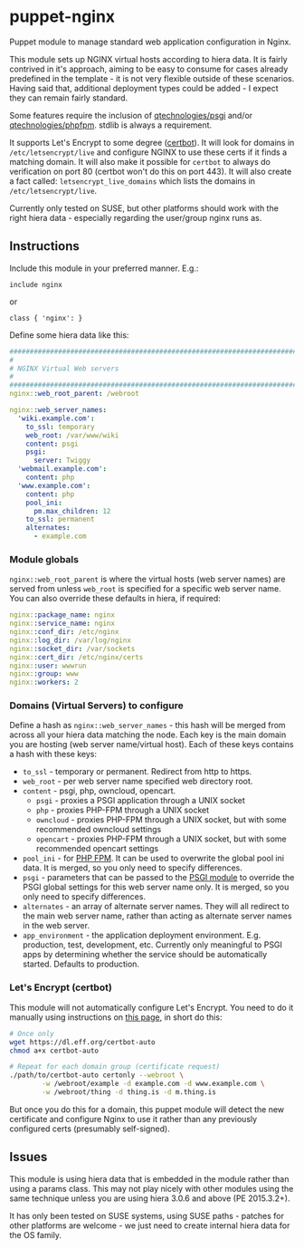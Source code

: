 # puppet-nginx
Puppet module to manage standard web application configuration in Nginx.

This module sets up NGINX virtual hosts according to hiera data.  It is fairly contrived in it's approach, aiming to be easy to consume for cases already predefined in the template - it is not very flexible outside of these scenarios.  Having said that, additional deployment types could be added - I expect they can remain fairly standard.

Some features require the inclusion of [qtechnologies/psgi](https://github.com/Q-Technologies/puppet-psgi.git) and/or [qtechnologies/phpfpm](https://github.com/Q-Technologies/puppet-phpfpm.git). stdlib is always a requirement.

It supports Let's Encrypt to some degree ([certbot](https://certbot.eff.org/#pip-nginx)). It will look for domains in `/etc/letsencrypt/live` and configure NGINX to use these certs if it finds a matching domain. It will also make it possible for `certbot` to always do verification on port 80 (certbot won't do this on port 443).  It will also create a fact called: `letsencrypt_live_domains` which lists the domains in `/etc/letsencrypt/live`.

Currently only tested on SUSE, but other platforms should work with the right hiera data - especially regarding the user/group nginx runs as.

## Instructions
Include this module in your preferred manner.  E.g.:
```puppet
include nginx
```
or
```puppet
class { 'nginx': }
```


Define some hiera data like this:
```yaml
################################################################################
#
# NGINX Virtual Web servers
#
################################################################################
nginx::web_root_parent: /webroot

nginx::web_server_names:
  'wiki.example.com':
    to_ssl: temporary
    web_root: /var/www/wiki
    content: psgi
    psgi:
      server: Twiggy
  'webmail.example.com':
    content: php
  'www.example.com':
    content: php
    pool_ini:
      pm.max_children: 12
    to_ssl: permanent
    alternates:
      - example.com
```
### Module globals
`nginx::web_root_parent` is where the virtual hosts (web server names) are served from unless `web_root` is specified for a specific web server name. You can also override these defaults in hiera, if required:
```yaml
nginx::package_name: nginx
nginx::service_name: nginx
nginx::conf_dir: /etc/nginx
nginx::log_dir: /var/log/nginx
nginx::socket_dir: /var/sockets
nginx::cert_dir: /etc/nginx/certs
nginx::user: wwwrun
nginx::group: www
nginx::workers: 2
```

### Domains (Virtual Servers) to configure
Define a hash as `nginx::web_server_names` - this hash will be merged from across all your hiera data matching the node.  Each key is the main domain you are hosting (web server name/virtual host).  Each of these keys contains a hash with these keys:
* `to_ssl` - temporary or permanent.  Redirect from http to https.
* `web_root` - per web server name specified web directory root.
* `content` - psgi, php, owncloud, opencart.
  * `psgi` - proxies a PSGI application through a UNIX socket
  * `php` - proxies PHP-FPM through a UNIX socket
  * `owncloud` - proxies PHP-FPM through a UNIX socket, but with some recommended owncloud settings
  * `opencart` - proxies PHP-FPM through a UNIX socket, but with some recommended opencart settings
* `pool_ini` - for [PHP FPM](https://github.com/Q-Technologies/puppet-phpfpm.git). It can be used to overwrite the global pool ini data.  It is merged, so you only need to specify differences.
* `psgi` - parameters that can be passed to the [PSGI module](https://github.com/Q-Technologies/puppet-psgi.git) to override the PSGI global settings for this web server name only.  It is merged, so you only need to specify differences.
* `alternates` - an array of alternate server names.  They will all redirect to the main web server name, rather than acting as alternate server names in the web server.
* `app_environment` - the application deployment environment.  E.g. production, test, development, etc.  Currently only meaningful to PSGI apps by determining whether the service should be automatically started.  Defaults to production.

### Let's Encrypt (certbot)
This module will not automatically configure Let's Encrypt.  You need to do it manually using instructions on [this page](https://certbot.eff.org/#pip-nginx), in short do this:
```bash
# Once only
wget https://dl.eff.org/certbot-auto
chmod a+x certbot-auto

# Repeat for each domain group (certificate request)
./path/to/certbot-auto certonly --webroot \
        -w /webroot/example -d example.com -d www.example.com \
        -w /webroot/thing -d thing.is -d m.thing.is
```
But once you do this for a domain, this puppet module will detect the new certificate and configure Nginx to use it rather than any previously configured certs (presumably self-signed).

## Issues
This module is using hiera data that is embedded in the module rather than using a params class.  This may not play nicely with other modules using the same technique unless you are using hiera 3.0.6 and above (PE 2015.3.2+).

It has only been tested on SUSE systems, using SUSE paths - patches for other platforms are welcome - we just need to create internal hiera data for the OS family.
